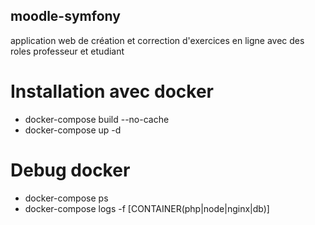 ## moodle-symfony
application web de création et correction d'exercices en ligne avec des roles professeur et etudiant

# Installation avec docker

- docker-compose build --no-cache
- docker-compose up -d 

# Debug docker 

- docker-compose ps
- docker-compose logs -f [CONTAINER(php|node|nginx|db)]

